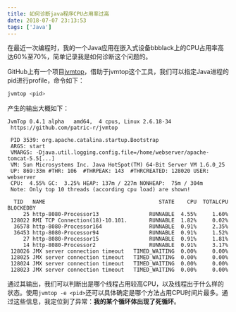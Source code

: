 ```yaml
---
title: 如何诊断java程序CPU占用率过高
date: 2018-07-07 23:13:53
tags: ['Java']
---
```


在最近一次编程时，我的一个Java应用在嵌入式设备bbblack上的CPU占用率高达60%至70%，简单记录我是如何诊断这个问题的。

<!--more-->

GitHub上有一个项目[jvmtop](https://github.com/patric-r/jvmtop)，借助于jvmtop这个工具，我们可以指定Java进程的pid进行profile，命令如下：

```java
jvmtop <pid>
```

产生的输出大概如下：
```
JvmTop 0.4.1 alpha   amd64,  4 cpus, Linux 2.6.18-34
 https://github.com/patric-r/jvmtop

 PID 3539: org.apache.catalina.startup.Bootstrap
 ARGS: start
 VMARGS: -Djava.util.logging.config.file=/home/webserver/apache-tomcat-5.5[...]
 VM: Sun Microsystems Inc. Java HotSpot(TM) 64-Bit Server VM 1.6.0_25
 UP: 869:33m #THR: 106  #THRPEAK: 143  #THRCREATED: 128020 USER: webserver
 CPU:  4.55% GC:  3.25% HEAP: 137m / 227m NONHEAP:  75m / 304m
 Note: Only top 10 threads (according cpu load) are shown!

  TID   NAME                                    STATE    CPU  TOTALCPU BLOCKEDBY
     25 http-8080-Processor13                RUNNABLE  4.55%     1.60%
 128022 RMI TCP Connection(18)-10.101.       RUNNABLE  1.82%     0.02%
  36578 http-8080-Processor164               RUNNABLE  0.91%     2.35%
  36453 http-8080-Processor94                RUNNABLE  0.91%     1.52%
     27 http-8080-Processor15                RUNNABLE  0.91%     1.81%
     14 http-8080-Processor2                 RUNNABLE  0.91%     3.17%
 128026 JMX server connection timeout   TIMED_WAITING  0.00%     0.00%
 128025 JMX server connection timeout   TIMED_WAITING  0.00%     0.00%
 128024 JMX server connection timeout   TIMED_WAITING  0.00%     0.00%
 128023 JMX server connection timeout   TIMED_WAITING  0.00%     0.00%
```

通过其输出，我们可以判断出是哪个线程占用较高CPU，以及线程出于什么样的状态。使用`jvmtop -e <pid>`还可以具体确定是哪个方法占用CPU时间片最多。通过这些信息，我定位到了异常：**我的某个循环体出现了死循环**。
